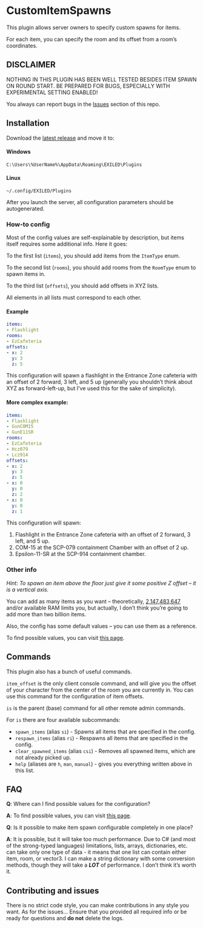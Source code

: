 # CustomItemSpawns

This plugin allows server owners to specify custom spawns for items.

For each item, you can specify the room and its offset from a room’s coordinates.

## DISCLAIMER
NOTHING IN THIS PLUGIN HAS BEEN WELL TESTED BESIDES ITEM SPAWN ON ROUND START. BE PREPARED FOR BUGS, ESPECIALLY WITH EXPERIMENTAL SETTING ENABLED!

You always can report bugs in the [Issues](https://github.com/FreemanIsAlive/CustomItemSpawns/issues) section of this repo.

## Installation
Download the [latest release](https://github.com/FreemanIsAlive/CustomItemSpawns/releases/latest) and move it to:
#### Windows
`C:\Users\%UserName%\AppData\Roaming\EXILED\Plugins`
#### Linux
`~/.config/EXILED/Plugins`

After you launch the server, all configuration parameters should be autogenerated.

### How-to config
Most of the config values are self-explainable by description, but items itself requires some additional info. Here it goes:

To the first list (`items`), you should add items from the `ItemType` enum.

To the second list (`rooms`), you should add rooms from the `RoomType` enum to spawn items in.

To the third list (`offsets`), you should add offsets in XYZ lists.

All elements in all lists must correspond to each other.

#### Example
```yaml
items:
- Flashlight
rooms:
- EzCafeteria
offsets:
- x: 2
  y: 3
  z: 5
```
This configuration will spawn a flashlight in the Entrance Zone cafeteria with an offset of 2 forward, 3 left, and 5 up (generally you shouldn’t think about XYZ as forward-left-up, but I’ve used this for the sake of simplicity).

#### More complex example:
```yaml
items:
- Flashlight
- GunCOM15
- GunE11SR
rooms:
- EzCafeteria
- Hcz079
- Lcz914
offsets:
- x: 2
  y: 3
  z: 5
- x: 0
  y: 0
  z: 2
- x: 0
  y: 0
  z: 1
```
This configuration will spawn:
1. Flashlight in the Entrance Zone cafeteria with an offset of 2 forward, 3 left, and 5 up.
2. COM-15 at the SCP-079 containment Chamber with an offset of 2 up.
3. Epsilon-11-SR at the SCP-914 containment chamber.

### Other info
_Hint: To spawn an item above the floor just give it some positive Z offset – it is a vertical axis._

You can add as many items as you want – theoretically, [2,147,483,647](https://learn.microsoft.com/dotnet/api/system.int32.maxvalue) and/or available RAM limits you[](https://learn.microsoft.com/dotnet/api/system.int32.maxvalue), but actually, I don’t think you’re going to add more than two billion items.

Also, the config has some default values – you can use them as a reference.

To find possible values, you can visit [this page](https://github.com/Exiled-Team/EXILED/blob/c2d7a3a93569ad9ddbfece0ddd2c93188c7b2414/docs/docs/Resources/Intro.md).

## Commands
This plugin also has a bunch of useful commands.

`item_offset` is the only client console command, and will give you the offset of your character from the center of the room you are currently in. You can use this command for the configuration of item offsets.

`is` is the parent (base) command for all other remote admin commands.

For `is` there are four available subcommands:
- `spawn_items` (alias `si`) - Spawns all items that are specified in the config.
- `respawn_items` (alias `ri`) - Respawns all items that are specified in the config.
- `clear_spawned_items` (alias `csi`) - Removes all spawned items, which are not already picked up.
- `help` (aliases are `h`, `man`, `manual`) - gives you everything written above in this list.

## FAQ
**Q**: Where can I find possible values for the configuration?

**A**: To find possible values, you can visit [this page](https://github.com/Exiled-Team/EXILED/blob/c2d7a3a93569ad9ddbfece0ddd2c93188c7b2414/docs/docs/Resources/Intro.md).

**Q**: Is it possible to make item spawn configurable completely in one place?

**A**: It is possible, but it will take too much performance. Due to C# (and most of the strong-typed languages) limitations, lists, arrays, dictionaries, etc. can take only one type of data - it means that one list can contain either item, room, or vector3. I can make a string dictionary with some conversion methods, though they will take a ***LOT*** of performance. I don’t think it’s worth it.

## Contributing and issues
There is no strict code style, you can make contributions in any style you want.
As for the issues... Ensure that you provided all required info or be ready for questions and **do not** delete the logs.
